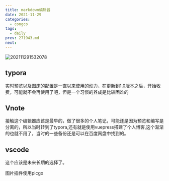 ```yaml
---
title: markdown编辑器
date: 2021-11-29
categories:
  - congco
tags:
  - daily
prev: 271943.md
next: 
---
```


![202111291532078](https://gitee.com/snowyan/image/raw/master/2021/202111291532078.png)

<!-- more -->

## typora

实时预览以及图床的配置是一直以来使用的动力，在更新到1.0版本之后，开始收费，可能就不会再使用了吧，但是一个习惯的养成是比较困难的

## Vnote

接触这个编辑器应该是最早的，做了很多的个人笔记，可能还是因为预览和编写是分离的，所以当时转到了typora,还有就是使用vuepress搭建了个人博客,这个渐渐的也就不用了，当时的一些备份还是可以在百度网盘中找到的。

## vscode

这个应该是未来长期的选择了。

图片插件使用picgo



